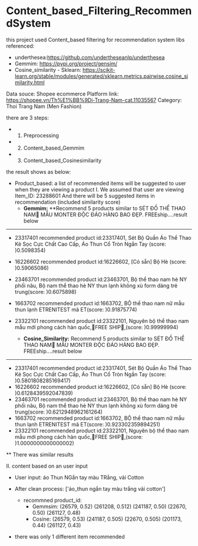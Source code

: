 # Content_based_Filtering_RecommendSystem

this project used Content_based filtering for recommendation system
libs referenced:
- underthesea:https://github.com/undertheseanlp/underthesea
- Gemmim: https://pypi.org/project/gensim/
- Cosine_similarity - Sklearn: https://scikit-learn.org/stable/modules/generated/sklearn.metrics.pairwise.cosine_similarity.html

Data souce: Shopee ecommerce Platform
link: https://shopee.vn/Th%E1%BB%9Di-Trang-Nam-cat.11035567
Category: Thoi Trang Nam (Men Fashion)

there are 3 steps:
- 1. Preprocessing
- 2. Content_based_Gemmim
- 3. Content_based_Cosinesimilarity

the result shows as below:
- Product_based: a list of recommended items will be suggested to user when they are viewing a product
I. We assumed that user are viewing Item_ID: 23288601
And there will be 5 suggested items in recommendation (included similarity score)
  + **Gemmim:**
 **Recommend 5 products similar to SÉT ĐỒ THỂ THAO NAM🚗 MẪU MONTER ĐỘC ĐÁO HÀNG BAO ĐẸP. FREEship....result below
----
- 23317401
recommended product id:23317401, Sét Bộ Quần Áo Thể Thao Kẻ Sọc Cực Chất Cao Cấp, Áo Thun Cổ Tròn Ngắn Tay (score: )0.5098354)
- 16226602
recommended product id:16226602, [Có sẵn] Bộ Hè (score: )0.59065086)
- 23463701
recommended product id:23463701, Bộ thể thao nam hè NY phối nâu, Bộ nam thể thao hè NY thun lạnh không xù form dáng trẻ trung(score: )0.6075898)
- 1663702
recommended product id:1663702, BỘ thể thao nam nữ mẫu thun lạnh ETRENITEST mã ET(score: )0.91875774)
- 23322101
recommended product id:23322101, Nguyên bộ thể thao nam mẫu mới phong cách hàn quốc,🚛FREE SHIP🚛,(score: )0.99999994)

  + **Cosine_Similarity:**
 Recommend 5 products similar to SÉT ĐỒ THỂ THAO NAM🚗 MẪU MONTER ĐỘC ĐÁO HÀNG BAO ĐẸP. FREEship....result below
-----
- 23317401
recommended product id:23317401, Sét Bộ Quần Áo Thể Thao Kẻ Sọc Cực Chất Cao Cấp, Áo Thun Cổ Tròn Ngắn Tay (score: )0.5801808285169417)
- 16226602
recommended product id:16226602, [Có sẵn] Bộ Hè (score: )0.6128439592047839)
- 23463701
recommended product id:23463701, Bộ thể thao nam hè NY phối nâu, Bộ nam thể thao hè NY thun lạnh không xù form dáng trẻ trung(score: )0.6212948962161264)
- 1663702
recommended product id:1663702, BỘ thể thao nam nữ mẫu thun lạnh ETRENITEST mã ET(score: )0.923302359894251)
- 23322101
recommended product id:23322101, Nguyên bộ thể thao nam mẫu mới phong cách hàn quốc,🚛FREE SHIP🚛,(score: )1.0000000000000002)

** There was similar results

II. content based on an user input
- User input:  áo Thun NGắn tay màu TRắng, vải Cotton
- After clean process:  ['áo_thun ngắn tay màu trắng vải cotton']
  + recommned product_id:
    + Gemmsim: (26579, 0.52) (261208, 0.512) (241187, 0.50) (22670, 0.50) (261127, 0.48)
    + Cosine: (26579, 0.53) (241187, 0.505) (22670, 0.505) (201173, 0.44) (261127, 0.43)

- there was only 1 different item recommended
